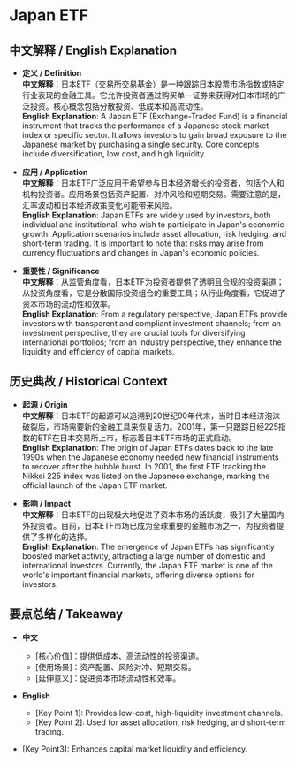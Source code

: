 # Japan ETF

## 中文解释 / English Explanation

* **定义 / Definition**  
  **中文解释**：日本ETF（交易所交易基金）是一种跟踪日本股票市场指数或特定行业表现的金融工具。它允许投资者通过购买单一证券来获得对日本市场的广泛投资。核心概念包括分散投资、低成本和高流动性。  
  **English Explanation**: A Japan ETF (Exchange-Traded Fund) is a financial instrument that tracks the performance of a Japanese stock market index or specific sector. It allows investors to gain broad exposure to the Japanese market by purchasing a single security. Core concepts include diversification, low cost, and high liquidity.

* **应用 / Application**  
  **中文解释**：日本ETF广泛应用于希望参与日本经济增长的投资者，包括个人和机构投资者。应用场景包括资产配置、对冲风险和短期交易。需要注意的是，汇率波动和日本经济政策变化可能带来风险。  
  **English Explanation**: Japan ETFs are widely used by investors, both individual and institutional, who wish to participate in Japan's economic growth. Application scenarios include asset allocation, risk hedging, and short-term trading. It is important to note that risks may arise from currency fluctuations and changes in Japan's economic policies.

* **重要性 / Significance**  
  **中文解释**：从监管角度看，日本ETF为投资者提供了透明且合规的投资渠道；从投资角度看，它是分散国际投资组合的重要工具；从行业角度看，它促进了资本市场的流动性和效率。  
  **English Explanation**: From a regulatory perspective, Japan ETFs provide investors with transparent and compliant investment channels; from an investment perspective, they are crucial tools for diversifying international portfolios; from an industry perspective, they enhance the liquidity and efficiency of capital markets.

## 历史典故 / Historical Context

* **起源 / Origin**  
  **中文解释**：日本ETF的起源可以追溯到20世纪90年代末，当时日本经济泡沫破裂后，市场需要新的金融工具来恢复活力。2001年，第一只跟踪日经225指数的ETF在日本交易所上市，标志着日本ETF市场的正式启动。  
  **English Explanation**: The origin of Japan ETFs dates back to the late 1990s when the Japanese economy needed new financial instruments to recover after the bubble burst. In 2001, the first ETF tracking the Nikkei 225 index was listed on the Japanese exchange, marking the official launch of the Japan ETF market.

* **影响 / Impact**  
  **中文解释**：日本ETF的出现极大地促进了资本市场的活跃度，吸引了大量国内外投资者。目前，日本ETF市场已成为全球重要的金融市场之一，为投资者提供了多样化的选择。  
  **English Explanation**: The emergence of Japan ETFs has significantly boosted market activity, attracting a large number of domestic and international investors. Currently, the Japan ETF market is one of the world's important financial markets, offering diverse options for investors.

## 要点总结 / Takeaway

* **中文**  
  - [核心价值]：提供低成本、高流动性的投资渠道。
  - [使用场景]：资产配置、风险对冲、短期交易。
  - [延伸意义]：促进资本市场流动性和效率。

* **English**  
  - [Key Point 1]: Provides low-cost, high-liquidity investment channels.
  - [Key Point 2]: Used for asset allocation, risk hedging, and short-term trading.
- [Key Point3]: Enhances capital market liquidity and efficiency.